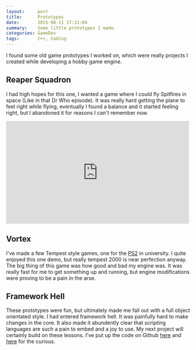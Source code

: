 ```yaml
---
layout:     post
title:      Prototypes
date:       2015-08-11 17:11:04
summary:    Some little prototypes I made.
categories: GameDev
tags:       C++, Coding
---
```



I found some old game prototypes I worked on, which were really projects I created while developing a hobby game engine.


## Reaper Squadron

I had high hopes for this one, I wanted a game where I could fly Spitfires in space (Like in that Dr Who episode). It was really hard getting the plane to feel right while flying, eventually I found a balance and it started feeling right, but I abandoned it for reasons I can't remember now.


<div class="embedVideo">
<iframe src="https://player.vimeo.com/video/135801302" width="500" height="281" frameborder="0" webkitallowfullscreen mozallowfullscreen allowfullscreen></iframe>
</div>


## Vortex

I've made a few Tempest style games, one for the [PS2](https://vimeo.com/37030697) in university. I quite enjoyed this one demo, but really tempest 2000 is near perfection anyway. The big thing of this game was how good and bad my engine was. It was really fast for me to get something up and running, but engine modifications were proving to be a pain in the arse.


## Framework Hell

These prototypes were fun, but ultimately made me fall out with a full object orientated style. I had entered framework hell. It was painfully hard to make changes in the core. It also made it abundently clear that scripting languages are such a pain to embed and a joy to use. My next project will certainly build on these lessons. I've put up the code on Github [here](https://github.com/PhilCK/reaper-squad) and [here](https://github.com/PhilCK/vortex) for the curious.